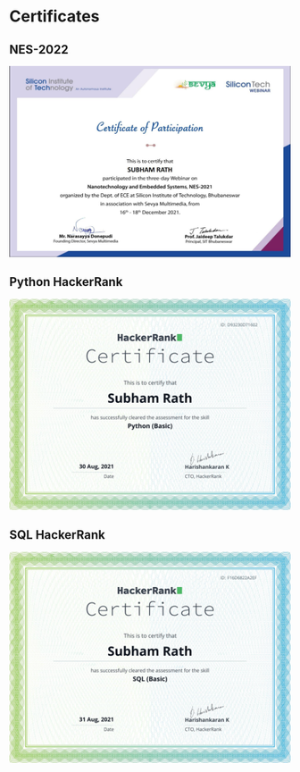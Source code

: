 # Certificates

## NES-2022
<p align="center">
  <img src="/pictures/siliconTech4.JPG">
</p>

## Python HackerRank
<p align="center">
  <img src="/pictures/PythonHR.png">
</p>

## SQL HackerRank
<p align="center">
  <img src="/pictures/SQLHR.png">
</p>
